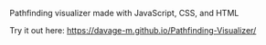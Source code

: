 Pathfinding visualizer made with JavaScript, CSS, and HTML

Try it out here: https://davage-m.github.io/Pathfinding-Visualizer/
